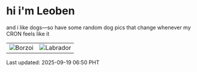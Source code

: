 # hi i'm Leoben

and i like dogs—so have some random dog pics that change whenever my CRON feels like it

|  |  |
|--------|----------|
| ![Borzoi](https://random-dog-vercel.vercel.app/api/random-borzoi?v=1758235810) | ![Labrador](https://random-dog-vercel.vercel.app/api/random-labrador?v=1758235810) |

Last updated: 2025-09-19 06:50 PHT
